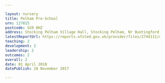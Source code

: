 ```yaml
---

layout: nursery
title: Pelham Pre-School
urn: 127815
postcode: SG9 0HZ
address: Stocking Pelham Village Hall, Stocking Pelham, Nr Buntingford, Hertfordshire, SG9 0HZ
latestReportUrl: https://reports.ofsted.gov.uk/provider/files/2744111/urn/127815.pdf
teaching: 2
development: 2
leadership: 2
outcomes: 2
overall: 2
date: 01 April 2018 
datePublish: 28 November 2017

---
```

